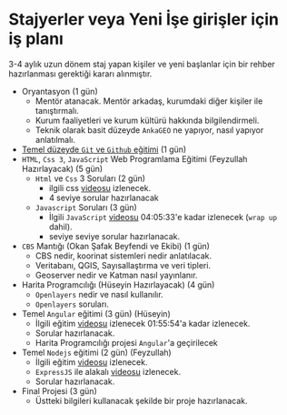 # Stajyerler veya Yeni İşe girişler için iş planı
3-4 aylık uzun dönem staj yapan kişiler ve yeni başlanlar için bir rehber hazırlanması gerektiği kararı alınmıştır.

- Oryantasyon (1 gün)
    - Mentör atanacak. Mentör arkadaş, kurumdaki diğer kişiler ile tanıştırmalı.
    - Kurum faaliyetleri ve kurum kültürü hakkında bilgilendirmeli.
    - Teknik olarak basit düzeyde `AnkaGEO` ne yapıyor, nasıl yapıyor anlatılmalı.
- [Temel düzeyde `Git`  ve `Github` eğitimi](./git_github/README.md) (1 gün)
- `HTML`, `Css 3`, `JavaScript` Web Programlama Eğitimi (Feyzullah Hazırlayacak) (5 gün)
    - `Html` ve `Css` 3 Soruları (2 gün)
        - ilgili css [videosu](https://www.youtube.com/watch?v=ieTHC78giGQ) izlenecek.
        - 4 seviye sorular hazırlanacak
    - `Javascript` Soruları (3 gün)
        - İlgili `JavaScript` [videosu](https://www.youtube.com/watch?v=2qDywOS7VAc) 04:05:33'e kadar izlenecek (`wrap up` dahil).
        - seviye seviye sorular hazırlanacak.
- `CBS` Mantığı (Okan Şafak Beyfendi ve Ekibi) (1 gün)
    - CBS nedir, koorinat sistemleri nedir anlatılacak.
    - Veritabanı, QGIS, Sayısallaştırma ve veri tipleri.
    - Geoserver nedir ve Katman nasıl yayınlanır.
- Harita Programcılığı (Hüseyin Hazırlayacak) (4 gün)
    - `Openlayers` nedir ve nasıl kullanılır.
    - `Openlayers` soruları.
- Temel `Angular` eğitimi (3 gün) (Hüseyin)
    - İlgili eğitim [videosu]((https://www.youtube.com/watch?v=2OHbjep_WjQ)) izlenecek 01:55:54'a kadar izlenecek.
    - Sorular hazırlanacak.
    - Harita Programcılığı projesi `Angular`'a geçirilecek
- Temel `Nodejs` eğitimi (2 gün) (Feyzullah)
    - İlgili eğitim [videosu](https://www.youtube.com/watch?v=TlB_eWDSMt4) izlenecek.
    - `ExpressJS` ile alakalı [videosu](https://www.youtube.com/watch?v=pKd0Rpw7O48) izlenecek.
    - Sorular hazırlanacak.
- Final Projesi (3 gün)
    - Üstteki bilgileri kullanacak şekilde bir proje hazırlanacak.

